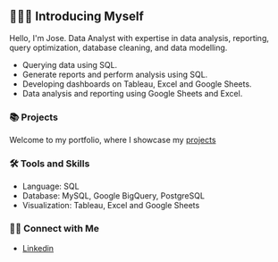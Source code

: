 ## 👨🏽‍🦱  Introducing Myself


Hello, I'm Jose. Data Analyst with expertise in data analysis, reporting, query optimization, database cleaning, and data modelling. 

- Querying data using SQL.
- Generate reports and perform analysis using SQL.
- Developing dashboards on Tableau, Excel and Google Sheets.
- Data analysis and reporting using Google Sheets and Excel.

### 📚 Projects

Welcome to my portfolio, where I showcase my [projects](https://github.com/Jawsee97/Project-Portfolio#-joses-portfolio)

### 🛠️ Tools and Skills

- Language: SQL
- Database: MySQL, Google BigQuery, PostgreSQL
- Visualization: Tableau, Excel and Google Sheets

### 👋🏻 Connect with Me

- [Linkedin](www.linkedin.com/in/jose-aguilar97](https://www.linkedin.com/in/jose-aguilar97/))
